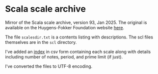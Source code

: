 Scala scale archive
===================

Mirror of the Scala scale archive, version 93, Jan 2025. The original is
available on the Huygens-Fokker Foundation website
[here](https://www.huygens-fokker.org/microtonality/scales.html).

The file `scalesdir.txt` is a contents listing with descriptions. The scl files
themselves are in the `scl` directory.

I've added an [index](scala-scale-index.csv) in csv form containing each scale
along with details including number of notes, period, and prime limit (if
just).

I've converted the files to UTF-8 encoding.
